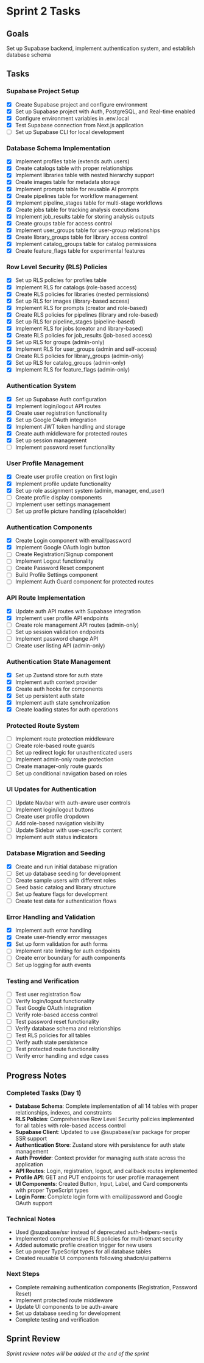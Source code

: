 # Sprint 2 Tasks

## Goals
Set up Supabase backend, implement authentication system, and establish database schema

## Tasks

### Supabase Project Setup
- [x] Create Supabase project and configure environment
- [x] Set up Supabase project with Auth, PostgreSQL, and Real-time enabled
- [x] Configure environment variables in .env.local
- [x] Test Supabase connection from Next.js application
- [ ] Set up Supabase CLI for local development

### Database Schema Implementation
- [x] Implement profiles table (extends auth.users)
- [x] Create catalogs table with proper relationships
- [x] Implement libraries table with nested hierarchy support
- [x] Create images table for metadata storage
- [x] Implement prompts table for reusable AI prompts
- [x] Create pipelines table for workflow management
- [x] Implement pipeline_stages table for multi-stage workflows
- [x] Create jobs table for tracking analysis executions
- [x] Implement job_results table for storing analysis outputs
- [x] Create groups table for access control
- [x] Implement user_groups table for user-group relationships
- [x] Create library_groups table for library access control
- [x] Implement catalog_groups table for catalog permissions
- [x] Create feature_flags table for experimental features

### Row Level Security (RLS) Policies
- [x] Set up RLS policies for profiles table
- [x] Implement RLS for catalogs (role-based access)
- [x] Create RLS policies for libraries (nested permissions)
- [x] Set up RLS for images (library-based access)
- [x] Implement RLS for prompts (creator and role-based)
- [x] Create RLS policies for pipelines (library and role-based)
- [x] Set up RLS for pipeline_stages (pipeline-based)
- [x] Implement RLS for jobs (creator and library-based)
- [x] Create RLS policies for job_results (job-based access)
- [x] Set up RLS for groups (admin-only)
- [x] Implement RLS for user_groups (admin and self-access)
- [x] Create RLS policies for library_groups (admin-only)
- [x] Set up RLS for catalog_groups (admin-only)
- [x] Implement RLS for feature_flags (admin-only)

### Authentication System
- [x] Set up Supabase Auth configuration
- [x] Implement login/logout API routes
- [x] Create user registration functionality
- [x] Set up Google OAuth integration
- [x] Implement JWT token handling and storage
- [x] Create auth middleware for protected routes
- [x] Set up session management
- [ ] Implement password reset functionality

### User Profile Management
- [x] Create user profile creation on first login
- [x] Implement profile update functionality
- [x] Set up role assignment system (admin, manager, end_user)
- [ ] Create profile display components
- [ ] Implement user settings management
- [ ] Set up profile picture handling (placeholder)

### Authentication Components
- [x] Create Login component with email/password
- [x] Implement Google OAuth login button
- [ ] Create Registration/Signup component
- [ ] Implement Logout functionality
- [ ] Create Password Reset component
- [ ] Build Profile Settings component
- [ ] Implement Auth Guard component for protected routes

### API Route Implementation
- [x] Update auth API routes with Supabase integration
- [x] Implement user profile API endpoints
- [ ] Create role management API routes (admin-only)
- [ ] Set up session validation endpoints
- [ ] Implement password change API
- [ ] Create user listing API (admin-only)

### Authentication State Management
- [x] Set up Zustand store for auth state
- [x] Implement auth context provider
- [x] Create auth hooks for components
- [x] Set up persistent auth state
- [x] Implement auth state synchronization
- [x] Create loading states for auth operations

### Protected Route System
- [ ] Implement route protection middleware
- [ ] Create role-based route guards
- [ ] Set up redirect logic for unauthenticated users
- [ ] Implement admin-only route protection
- [ ] Create manager-only route guards
- [ ] Set up conditional navigation based on roles

### UI Updates for Authentication
- [ ] Update Navbar with auth-aware user controls
- [ ] Implement login/logout buttons
- [ ] Create user profile dropdown
- [ ] Add role-based navigation visibility
- [ ] Update Sidebar with user-specific content
- [ ] Implement auth status indicators

### Database Migration and Seeding
- [x] Create and run initial database migration
- [ ] Set up database seeding for development
- [ ] Create sample users with different roles
- [ ] Seed basic catalog and library structure
- [ ] Set up feature flags for development
- [ ] Create test data for authentication flows

### Error Handling and Validation
- [x] Implement auth error handling
- [x] Create user-friendly error messages
- [x] Set up form validation for auth forms
- [ ] Implement rate limiting for auth endpoints
- [ ] Create error boundary for auth components
- [ ] Set up logging for auth events

### Testing and Verification
- [ ] Test user registration flow
- [ ] Verify login/logout functionality
- [ ] Test Google OAuth integration
- [ ] Verify role-based access control
- [ ] Test password reset functionality
- [ ] Verify database schema and relationships
- [ ] Test RLS policies for all tables
- [ ] Verify auth state persistence
- [ ] Test protected route functionality
- [ ] Verify error handling and edge cases

## Progress Notes

### Completed Tasks (Day 1)
- **Database Schema**: Complete implementation of all 14 tables with proper relationships, indexes, and constraints
- **RLS Policies**: Comprehensive Row Level Security policies implemented for all tables with role-based access control
- **Supabase Client**: Updated to use @supabase/ssr package for proper SSR support
- **Authentication Store**: Zustand store with persistence for auth state management
- **Auth Provider**: Context provider for managing auth state across the application
- **API Routes**: Login, registration, logout, and callback routes implemented
- **Profile API**: GET and PUT endpoints for user profile management
- **UI Components**: Created Button, Input, Label, and Card components with proper TypeScript types
- **Login Form**: Complete login form with email/password and Google OAuth support

### Technical Notes
- Used @supabase/ssr instead of deprecated auth-helpers-nextjs
- Implemented comprehensive RLS policies for multi-tenant security
- Added automatic profile creation trigger for new users
- Set up proper TypeScript types for all database tables
- Created reusable UI components following shadcn/ui patterns

### Next Steps
- Complete remaining authentication components (Registration, Password Reset)
- Implement protected route middleware
- Update UI components to be auth-aware
- Set up database seeding for development
- Complete testing and verification

## Sprint Review
*Sprint review notes will be added at the end of the sprint* 